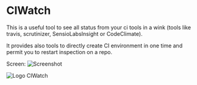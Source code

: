 # CIWatch

This is a useful tool to see all status from your ci tools in a wink (tools like travis, scrutinizer, SensioLabsInsight or CodeClimate).

It provides also tools to directly create CI environment in one time and permit you to restart inspection on a repo.

Screen:
![Screenshot](https://rawgit.com/ArthurHlt/ciwatch/master/screen.png)

![Logo CIWatch](https://rawgit.com/ArthurHlt/ciwatch/master/app/assets/image/logo.png)
